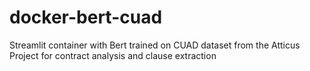 # docker-bert-cuad
Streamlit container with Bert trained on CUAD dataset from the Atticus Project for contract analysis and clause extraction
